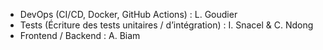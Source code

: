 - DevOps (CI/CD, Docker, GitHub Actions) : L. Goudier
- Tests (Écriture des tests unitaires / d’intégration) : I. Snacel & C. Ndong
- Frontend / Backend : A. Biam